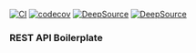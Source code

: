 [![CI](https://github.com/Lynicis/go-rest-api-boilerplate/actions/workflows/master-ci.yml/badge.svg?branch=master&event=push)](https://github.com/Lynicis/go-rest-api-boilerplate/actions/workflows/master-ci.yml)
[![codecov](https://codecov.io/gh/Lynicis/go-rest-api-boilerplate/branch/master/graph/badge.svg?token=Ct4qgngYYy)](https://codecov.io/gh/Lynicis/go-rest-api-boilerplate)
[![DeepSource](https://deepsource.io/gh/Lynicis/go-rest-api-boilerplate.svg/?label=active+issues&token=4vMXfkSvMlMraDMShMneZGVO)](https://deepsource.io/gh/Lynicis/go-rest-api-boilerplate/?ref=repository-badge)
[![DeepSource](https://deepsource.io/gh/Lynicis/go-rest-api-boilerplate.svg/?label=resolved+issues&token=4vMXfkSvMlMraDMShMneZGVO)](https://deepsource.io/gh/Lynicis/go-rest-api-boilerplate/?ref=repository-badge)

### REST API Boilerplate
